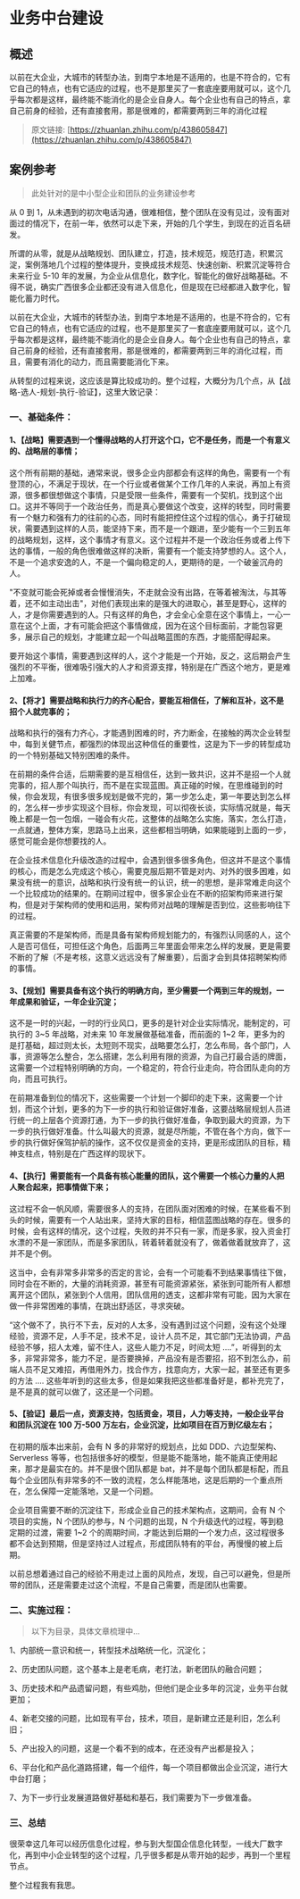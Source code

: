 # 业务中台建设

## 概述

<!-- 功夫，两个字，一横一竖，对的，站着，错的，倒下。能落地的，才是好的平台，不能落地的，不是好的平台。 -->

以前在大企业，大城市的转型办法，到南宁本地是不适用的，也是不符合的，它有它自己的特点，也有它适应的过程，也不是那里买了一套底座要用就可以，这个几乎每次都是这样，最终能不能消化的是企业自身人。每个企业也有自己的特点，拿自己前身的经验，还有直接套用，那是很难的，都需要两到三年的消化过程

> 原文链接: [https://zhuanlan.zhihu.com/p/438605847](https://zhuanlan.zhihu.com/p/438605847)

## 案例参考

> 此处针对的是中小型企业和团队的业务建设参考

从 0 到 1，从未遇到的初次电话沟通，很难相信，整个团队在没有见过，没有面对面过的情况下，在前一年，依然可以走下来，开始的几个学生，到现在的近百名研发。

所谓的从零，就是从战略规划、团队建立，打造，技术规范，规范打造，积累沉淀，案例落地几个过程的整体提升，变换成技术规范、快速创新、积累沉淀等符合未来行业 5-10 年的发展，为企业从信息化，数字化，智能化的做好战略基础。不得不说，确实广西很多企业都还没有进入信息化，但是现在已经都进入数字化，智能化蓄力时代。

以前在大企业，大城市的转型办法，到南宁本地是不适用的，也是不符合的，它有它自己的特点，也有它适应的过程，也不是那里买了一套底座要用就可以，这个几乎每次都是这样，最终能不能消化的是企业自身人。每个企业也有自己的特点，拿自己前身的经验，还有直接套用，那是很难的，都需要两到三年的消化过程，而且，需要有消化的动力，而且需要能消化下来。

从转型的过程来说，这应该是算比较成功的。整个过程，大概分为几个点，从【战略-选人-规划-执行-验证】，这里大致记录：

### 一、基础条件：

#### 1、【战略】需要遇到一个懂得战略的人打开这个口，它不是任务，而是一个有意义的、战略层的事情；

这个所有前期的基础，通常来说，很多企业内部都会有这样的角色，需要有一个有登顶的心，不满足于现状，在一个行业或者做某个工作几年的人来说，再加上有资源，很多都很想做这个事情，只是受限一些条件，需要有一个契机，找到这个出口。这并不等同于一个政治任务，而是真心要做这个改变，这样的转型，同时需要有一个魅力和强有力的往前的心态，同时有能把控住这个过程的信心，勇于打破现状，需要遇到这样的人员，能坚持下来，而不是一个跟进，至少能有一个三到五年的战略规划，这样，这个事情才有意义。这个过程并不是一个政治任务或者上传下达的事情，一般的角色很难做这样的决断，需要有一个能支持梦想的人。这个人，不是一个追求安逸的人，不是一个偏向稳定的人，更期待的是，一个破釜沉舟的人。

"不变就可能会死掉或者会慢慢消失，不走就会没有出路，在等着被淘汰，与其等着，还不如主动出击"，对他们表现出来的是强大的进取心，甚至是野心，这样的人，才是你需要遇到的人。只有这样的角色，才会全心全意在这个事情上，一心一意在这个上面，才有可能会把这个事情做成，因为在这个目标面前，才能包容更多，展示自己的规划，才能建立起一个叫战略蓝图的东西，才能搭配得起来。

要开始这个事情，需要遇到这样的人，这个才能是一个开始，反之，这后期会产生强烈的不平衡，很难吸引强大的人才和资源支撑，特别是在广西这个地方，更是难上加难。

#### 2、【将才】需要战略和执行力的齐心配合，要能互相信任，了解和互补，这不是招个人就完事的；

战略和执行的强有力齐心，才能遇到困难的时，齐力断金，在接触的两次企业转型中，每到关健节点，都强烈的体现出这种信任的重要性，这是为下一步的转型成功的一个特别基础又特别困难的条件。

在前期的条件合适，后期需要的是互相信任，达到一致共识，这并不是招一个人就完事的，招人那个叫执行，而不是在实现蓝图。真正碰的时候，在思维碰到的时候，你会发现，有很多很多规划是做不完的，第一步怎么走，第一年要达到怎么样的，怎么样一步步实现这个目标，你会发现，可以彻夜长谈，实际情况就是，每天晚上都是一包一包烟，一碰会有火花，这整体的战略怎么实施，落实，怎么打造，一点就通，整体方案，思路马上出来，这些都相当明确，如果能碰到上面的一步，感觉可能会是你想要找的人。

在企业技术信息化升级改造的过程中，会遇到很多很多角色，但这并不是这个事情的核心，而是怎么完成这个核心，需要克服后期不管是对内、对外的很多困难，如果没有统一的意识，战略和执行没有统一的认识，统一的思想，是非常难走向这个一个比较成功的结果的。在期间过程中，很多家企业在不断的招架构师来进行架构，但是对于架构师的使用和运用，架构师对战略的理解是否到位，这些影响往下的过程。

真正需要的不是架构师，而是具备有架构师规划能力的，有强烈认同感的人，这个人是否可信任，可担任这个角色，后面两三年里面会带来怎么样的发展，更是需要不断的了解（不是考核，这意义远远没有了解重要），后面才会到具体招聘架构师的事情。

#### 3、【规划】需要具备有这个执行的明确方向，至少需要一个两到三年的规划，一年成果和验证，一年企业沉淀；

这不是一时的兴起，一时的行业风口，更多的是针对企业实际情况，能制定的，可执行的 3~5 年战略，对未来 10 年发展做基础准备，而前面的 1~2 年，更多为的是打基础，超过则太长，太短则不现实，战略要怎么打，怎么布局，各个部门，人事，资源等怎么整合，怎么搭建，怎么利用有限的资源，为自己打最合适的牌面，这需要一个过程特别明确的方向，一个稳定的，符合行业走向，符合团队走向的方向，而且可执行。

在前期准备到位的情况下，这些需要一个计划一个脚印的走下来，这需要一个计划，而这个计划，更多的为下一步的执行和验证做好准备，这要战略层规划人员进行统一的上层各个资源打通，为下一步的执行做好准备，争取到最大的资源，为下一步的执行做好准备。什么叫最大的资源，就是尽所能，不管在各个方向，做下一步的执行做好保驾护航的操作，这不仅仅是资金的支持，更是形成团队的目标，精神支柱点，特别是在广西这样的现状下。

#### 4、【执行】需要能有一个具备有核心能量的团队，这个需要一个核心力量的人把人聚合起来，把事情做下来；

这过程不会一帆风顺，需要很多人的支持，在团队面对困难的时候，在某些看不到头的时候，需要有一个人站出来，坚持大家的目标，相信蓝图战略的存在。很多的时候，会有这样的情况，这个过程，失败的并不只有一家，而是多家，投入资金打水漂的不是一家团队，而是多家团队，转着转着就没有了，做着做着就放弃了，这并不是个例。

这当中，会有非常多非常多的否定的言论，会有一个可能看不到结果事情往下做，同时会在不断的，大量的消耗资源，甚至有可能资源紧张，紧张到可能所有人都想离开这个团队，紧张到个人信用，团队信用的透支，这都非常有可能，因为大家在做一件非常困难的事情，在跳出舒适区，寻求突破。

“这个做不了，执行不下去，反对的人太多，没有遇到过这个问题，没有这个处理经验，资源不足，人手不足，技术不足，设计人员不足，其它部门无法协调，产品经验不够，招人太难，留不住人，这些人能力不足，时间太短 ….”，听得到的太多，非常非常多，能力不足，是否要换掉，产品没有是否要招，招不到怎么办，前端人员不足又难招，再借用外力，找合作方，找意向方，大家一起，甚至还有更多的方法 …. 这些年听到的这些太多，但是如果我把这些都准备好是，都补充完了，是不是真的就可以做了，这还是一个问题。

#### 5、【验证】最后一点，资源支持，包括资金，项目，人力等支持，一般企业平台和团队沉淀在 100 万-500 万左右，企业沉淀，比如项目在百万到亿级左右；

在初期的版本出来前，会有 N 多的非常好的规划点，比如 DDD、六边型架构、Serverless 等等，也包括很多好的模型，但是能不能落地，能不能真正使用起来，那才是最实在的。并不是很个团队都是 bat，并不是每个团队都是标配，而且每个企业团队有非常多的不一致的流程，怎么样能落地，这是后期的一个重点所在，怎么保障一定能落地，又是一个问题。

企业项目需要不断的沉淀往下，形成企业自己的技术架构点，这期间，会有 N 个项目的实施，N 个团队的参与，N 个问题的出现，N 个升级迭代的过程，等到稳定期的过渡，需要 1~2 个的周期时间，才能达到后期的一个发力点，这过程很多都不会达到预期，但是坚持过人过程点，形成团队特有的平台，再慢慢的被上后期。

以前总想着通过自己的经验不用走过上面的风险点，发现，自己可以避免，但是所带的团队，还是需要走过这个流程，不是自己需要，而是团队也需要。

### 二、实施过程：

> 以下为目录，具体文章梳理中...

1、内部统一意识和统一，转型技术战略统一化，沉淀化；

2、历史团队问题，这个基本上是老毛病，老打法，新老团队的融合问题；

3、历史技术和产品遗留问题，有些鸡肋，但他们是企业多年的沉淀，业务平台就更加；

4、新老交接的问题，比如现有平台，技术，项目，是新建立还是利旧，怎么利旧；

5、产出投入的问题，这是一个看不到的成本，在还没有产出都是投入；

6、平台化和产品化道路搭建，每一个组件，每一个项目都做出企业沉淀，进行大中台打磨；

7、为下一步行业发展道路做好基础和基石，我们需要为下一步做准备。

### 三、总结

很荣幸这几年可以经历信息化过程，参与到大型国企信息化转型，一线大厂数字化，再到中小企业转型的这个过程，几乎很多都是从零开始的起步，再到一个里程节点。

整个过程我有我思。
